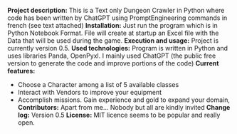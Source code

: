 **Project description:**
This is a Text only Dungeon Crawler in Python where code has been written by ChatGPT using PromptEngineering commands in french (see text attached)
**Installation:**
Just run the program which is in Python Notebook Format. File will create at startup an Excel file with the Data that will be used during the game.
**Execution and usage:**
Project is currently version 0.5. 
**Used technologies:** Program is written in Python and uses libraries Panda, OpenPyxl.
I mainly used ChatGPT (the public free version to generate the code and improve portions of the code)
**Current features:**
- Choose a Character among a list of 5 available classes 
- Interact with Vendors to improve your equipment
- Accomplish missions. Gain experience and gold to expand your domain,
**Contributors:** Apart from me... Nobody but all are kindly invited 
**Change log:** Version 0.5 
**License:** MIT licence seems to be popular and really open.